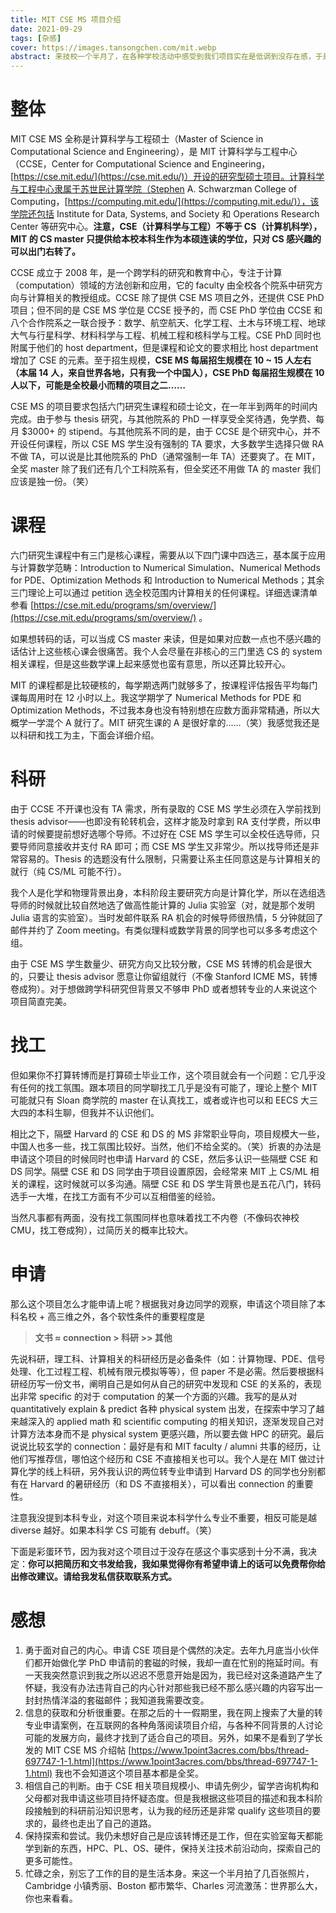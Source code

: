 ```yaml
---
title: MIT CSE MS 项目介绍
date: 2021-09-29
tags: [杂感]
cover: https://images.tansongchen.com/mit.webp
abstract: 来技校一个半月了，在各种学校活动中感受到我们项目实在是低调到没存在感，于是来发帖宣传一波，希望有更多人可以了解这个项目。
---
```


# 整体

MIT CSE MS 全称是计算科学与工程硕士（Master of Science in Computational Science and Engineering），是 MIT 计算科学与工程中心（CCSE，Center for Computational Science and Engineering，[https://cse.mit.edu/](https://cse.mit.edu/)）开设的研究型硕士项目。计算科学与工程中心隶属于苏世民计算学院（Stephen A. Schwarzman College of Computing，[https://computing.mit.edu/](https://computing.mit.edu/)），该学院还包括 Institute for Data, Systems, and Society 和 Operations Research Center 等研究中心。**注意，CSE（计算科学与工程）不等于 CS（计算机科学），MIT 的 CS master 只提供给本校本科生作为本硕连读的学位，只对 CS 感兴趣的可以出门右转了。**

CCSE 成立于 2008 年，是一个跨学科的研究和教育中心，专注于计算（computation）领域的方法创新和应用，它的 faculty 由全校各个院系中研究方向与计算相关的教授组成。CCSE 除了提供 CSE MS 项目之外，还提供 CSE PhD 项目；但不同的是 CSE MS 学位是 CCSE 授予的，而 CSE PhD 学位由 CCSE 和八个合作院系之一联合授予：数学、航空航天、化学工程、土木与环境工程、地球大气与行星科学、材料科学与工程、机械工程和核科学与工程。CSE PhD 同时也附属于他们的 host department，但是课程和论文的要求相比 host department 增加了 CSE 的元素。至于招生规模，**CSE MS 每届招生规模在 10 ~ 15 人左右（本届 14 人，来自世界各地，只有我一个中国人），CSE PhD 每届招生规模在 10 人以下，可能是全校最小而精的项目之二……**

CSE MS 的项目要求包括六门研究生课程和硕士论文，在一年半到两年的时间内完成。由于参与 thesis 研究，与其他院系的 PhD 一样享受全奖待遇，免学费、每月 $3000+ 的 stipend。与其他院系不同的是，由于 CCSE 是个研究中心，并不开设任何课程，所以 CSE MS 学生没有强制的 TA 要求，大多数学生选择只做 RA 不做 TA，可以说是比其他院系的 PhD（通常强制一年 TA）还要爽了。在 MIT，全奖 master 除了我们还有几个工科院系有，但全奖还不用做 TA 的 master 我们应该是独一份。（笑）

# 课程

六门研究生课程中有三门是核心课程，需要从以下四门课中四选三，基本属于应用与计算数学范畴：Introduction to Numerical Simulation、Numerical Methods for PDE、Optimization Methods 和 Introduction to Numerical Methods；其余三门理论上可以通过 petition 选全校范围内计算相关的任何课程。详细选课清单参看 [https://cse.mit.edu/programs/sm/overview/](https://cse.mit.edu/programs/sm/overview/) 。

如果想转码的话，可以当成 CS master 来读，但是如果对应数一点也不感兴趣的话估计上这些核心课会很痛苦。我个人会尽量在非核心的三门里选 CS 的 system 相关课程，但是这些数学课上起来感觉也蛮有意思，所以还算比较开心。

MIT 的课程都是比较硬核的，每学期选两门就够多了，按课程评估报告平均每门课每周用时在 12 小时以上。我这学期学了 Numerical Methods for PDE 和 Optimization Methods，不过我本身也没有特别想在应数方面非常精通，所以大概学一学混个 A 就行了。MIT 研究生课的 A 是很好拿的……（笑）我感觉我还是以科研和找工为主，下面会详细介绍。

# 科研

由于 CCSE 不开课也没有 TA 需求，所有录取的 CSE MS 学生必须在入学前找到 thesis advisor——也即没有轮转机会，这样才能及时拿到 RA 支付学费，所以申请的时候要提前想好选哪个导师。不过好在 CSE MS 学生可以全校任选导师，只要导师同意接收并支付 RA 即可；而 CSE MS 学生又非常少。所以找导师还是非常容易的。Thesis 的选题没有什么限制，只需要让系主任同意这是与计算相关的就行（纯 CS/ML 可能不行）。

我个人是化学和物理背景出身，本科阶段主要研究方向是计算化学，所以在选组选导师的时候就比较自然地选了做高性能计算的 Julia 实验室（对，就是那个发明 Julia 语言的实验室）。当时发邮件联系 RA 机会的时候导师很热情，5 分钟就回了邮件并约了 Zoom meeting。有类似理科或数学背景的同学也可以多多考虑这个组。

由于 CSE MS 学生数量少、研究方向又比较分散，CSE MS 转博的机会是很大的，只要让 thesis advisor 愿意让你留组就行（不像 Stanford ICME MS，转博卷成狗）。对于想做跨学科研究但背景又不够申 PhD 或者想转专业的人来说这个项目简直完美。

# 找工

但如果你不打算转博而是打算硕士毕业工作，这个项目就会有一个问题：它几乎没有任何的找工氛围。跟本项目的同学聊找工几乎是没有可能了，理论上整个 MIT 可能就只有 Sloan 商学院的 master 在认真找工，或者或许也可以和 EECS 大三大四的本科生聊，但我并不认识他们。

相比之下，隔壁 Harvard 的 CSE 和 DS 的 MS 非常职业导向，项目规模大一些，中国人也多一些，找工氛围比较好。当然，他们不给全奖的。（笑）折衷的办法是申请这个项目的时候同时也申请 Harvard 的 CSE，然后多认识一些隔壁 CSE 和 DS 同学。隔壁 CSE 和 DS 同学由于项目设置原因，会经常来 MIT 上 CS/ML 相关的课程，这时候就可以多沟通。隔壁 CSE 和 DS 学生背景也是五花八门，转码选手一大堆，在找工方面有不少可以互相借鉴的经验。

当然凡事都有两面，没有找工氛围同样也意味着找工不内卷（不像码农神校 CMU，找工卷成狗），过简历关的概率比较大。

# 申请

那么这个项目怎么才能申请上呢？根据我对身边同学的观察，申请这个项目除了本科名校 + 高三维之外，各个软性条件的重要程度是

> **文书 ≈ connection > 科研 >> 其他**

先说科研，理工科、计算相关的科研经历是必备条件（如：计算物理、PDE、信号处理、化工过程工程、机械有限元模拟等等），但 paper 不是必需。然后要根据科研经历写一份文书，阐明自己是如何从自己的研究中发现和 CSE 的关系的，表现出非常 specific 的对于 computation 的某一个方面的兴趣。我写的是从对 quantitatively explain & predict 各种 physical system 出发，在探索中学习了越来越深入的 applied math 和 scientific computing 的相关知识，逐渐发现自己对计算方法本身而不是 physical system 更感兴趣，所以要去做 HPC 的研究。最后说说比较玄学的 connection：最好是有和 MIT faculty / alumni 共事的经历，让他们写推荐信，哪怕这个经历和 CSE 不直接相关也可以。我个人是在 MIT 做过计算化学的线上科研，另外我认识的两位转专业申请到 Harvard DS 的同学也分别都有在 Harvard 的暑研经历（和 DS 不直接相关），可以看出 connection 的重要性。

注意我没提到本科专业，对这个项目来说本科学什么专业不重要，相反可能是越 diverse 越好。如果本科学 CS 可能有 debuff。（笑）

下面是彩蛋环节，因为我对这个项目过于没存在感这个事实感到十分不满，我决定：**你可以把简历和文书发给我，我如果觉得你有希望申请上的话可以免费帮你给出修改建议。请给我发私信获取联系方式。**

# 感想

1. 勇于面对自己的内心。申请 CSE 项目是个偶然的决定。去年九月底当小伙伴们都开始做化学 PhD 申请前的套磁的时候，我却一直在忙别的拖延时间。有一天我突然意识到我之所以迟迟不愿意开始是因为，我已经对这条道路产生了怀疑，我没有办法违背自己的内心针对那些我已经不那么感兴趣的内容写出一封封热情洋溢的套磁邮件；我知道我需要改变。
2. 信息的获取和分析很重要。在那之后的十一假期里，我在网上搜索了大量的转专业申请案例，在互联网的各种角落阅读项目介绍，与各种不同背景的人讨论可能的发展方向，最终才找到了适合自己的项目。另外，如果不是看到了学长发的 MIT CSE MS 介绍帖 [https://www.1point3acres.com/bbs/thread-697747-1-1.html](https://www.1point3acres.com/bbs/thread-697747-1-1.html) 我也不会知道这个项目基本都是全奖。
3. 相信自己的判断。由于 CSE 相关项目规模小、申请先例少，留学咨询机构和父母都对我申请这些项目持怀疑态度。但是我根据这些项目的描述和我本科阶段接触到的科研前沿知识思考，认为我的经历还是非常 qualify 这些项目的要求的，最终也走出了自己的道路。
4. 保持探索和尝试。我仍未想好自己是应该转博还是工作，但在实验室每天都能学到新的东西，HPC、PL、OS、硬件，保持关注技术前沿动向，探索自己的更多可能性。
5. 忙碌之余，别忘了工作的目的是生活本身。来这一个半月拍了几百张照片，Cambridge 小镇秀丽、Boston 都市繁华、Charles 河流激荡：世界那么大，你也来看看。
